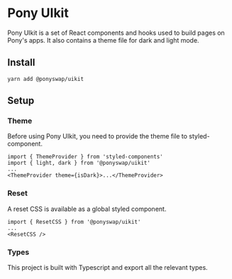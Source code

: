 # Pony UIkit

Pony UIkit is a set of React components and hooks used to build pages on Pony's apps. It also contains a theme file for dark and light mode.

## Install

`yarn add @ponyswap/uikit`

## Setup

### Theme

Before using Pony UIkit, you need to provide the theme file to styled-component.

```
import { ThemeProvider } from 'styled-components'
import { light, dark } from '@ponyswap/uikit'
...
<ThemeProvider theme={isDark}>...</ThemeProvider>
```

### Reset

A reset CSS is available as a global styled component.

```
import { ResetCSS } from '@ponyswap/uikit'
...
<ResetCSS />
```

### Types

This project is built with Typescript and export all the relevant types.
